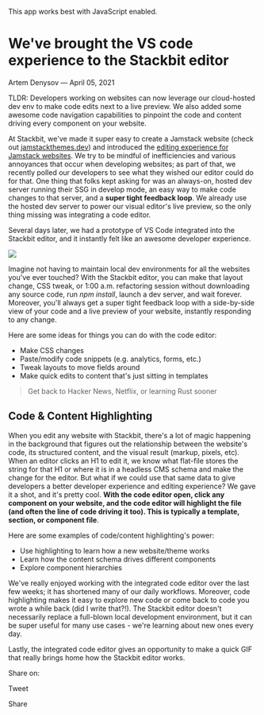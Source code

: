 This app works best with JavaScript enabled.

# We've brought the VS code experience to the Stackbit editor

Artem Denysov — April 05, 2021

TLDR: Developers working on websites can now leverage our cloud-hosted dev env to make code edits next to a live preview. We also added some awesome code navigation capabilities to pinpoint the code and content driving every component on your website.

At Stackbit, we've made it super easy to create a Jamstack website (check out [jamstackthemes.dev](https://jamstackthemes.dev/)) and introduced the [editing experience for Jamstack websites](https://www.stackbit.com/). We try to be mindful of inefficiencies and various annoyances that occur when developing websites; as part of that, we recently polled our developers to see what they wished our editor could do for that. One thing that folks kept asking for was an always-on, hosted dev server running their SSG in develop mode, an easy way to make code changes to that server, and a **super tight feedback loop**. We already use the hosted dev server to power our visual editor's live preview, so the only thing missing was integrating a code editor.

Several days later, we had a prototype of VS Code integrated into the Stackbit editor, and it instantly felt like an awesome developer experience.

![](</images/code_screenshot%20(1).png>)

Imagine not having to maintain local dev environments for all the websites you've ever touched? With the Stackbit editor, you can make that layout change, CSS tweak, or 1:00 a.m. refactoring session without downloading any source code, run _npm install_, launch a dev server, and wait forever. Moreover, you'll always get a super tight feedback loop with a side-by-side view of your code and a live preview of your website, instantly responding to any change.

Here are some ideas for things you can do with the code editor:

- Make CSS changes
- Paste/modify code snippets (e.g. analytics, forms, etc.)
- Tweak layouts to move fields around
- Make quick edits to content that's just sitting in templates

> Get back to Hacker News, Netflix, or learning Rust sooner

## Code & Content Highlighting

When you edit any website with Stackbit, there's a lot of magic happening in the background that figures out the relationship between the website's code, its structured content, and the visual result (markup, pixels, etc). When an editor clicks an H1 to edit it, we know what flat-file stores the string for that H1 or where it is in a headless CMS schema and make the change for the editor. But what if we could use that same data to give developers a better developer experience and editing experience? We gave it a shot, and it's pretty cool. **With the code editor open, click any component on your website, and the code editor will highlight the file (and often the line of code driving it too). This is typically a template, section, or component file**.

Here are some examples of code/content highlighting's power:

- Use highlighting to learn how a new website/theme works
- Learn how the content schema drives different components
- Explore component hierarchies

We've really enjoyed working with the integrated code editor over the last few weeks; it has shortened many of our daily workflows. Moreover, code highlighting makes it easy to explore new code or come back to code you wrote a while back (did I write that?!). The Stackbit editor doesn't necessarily replace a full-blown local development environment, but it can be super useful for many use cases - we're learning about new ones every day.

Lastly, the integrated code editor gives an opportunity to make a quick GIF that really brings home how the Stackbit editor works.

<span class="post-share-title">Share on:</span>

Tweet

Share

<!-- -->

<!-- -->
